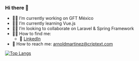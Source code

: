 ### Hi there 👋

- :man_technologist: I’m currently working on GFT México
- :student: I’m currently learning Vue.js
- :man_health_worker: I’m looking to collaborate on Laravel & Spring Framework
- :technologist: How to find me: 
  - :office: [LinkedIn](https://www.linkedin.com/in/arnold-martinez-martinez-a04681112/)
- :email: How to reach me: arnoldmartinez@criptext.com

[![Top Langs](https://github-readme-stats.vercel.app/api/top-langs/?username=arnold-martinez)](https://github.com/arnoldmartinez/github-readme-stats)

